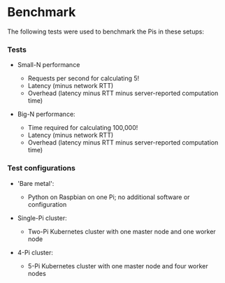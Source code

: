 # Benchmark

The following tests were used to benchmark the Pis in these setups:

### Tests

* Small-N performance
    * Requests per second for calculating 5!
    * Latency (minus network RTT)
    * Overhead (latency minus RTT minus server-reported computation time)

* Big-N performance:
    * Time required for calculating 100,000!
    * Latency (minus network RTT)
    * Overhead (latency minus RTT minus server-reported computation time)

### Test configurations

* 'Bare metal':
    * Python on Raspbian on one Pi; no additional software or configuration

* Single-Pi cluster:
    * Two-Pi Kubernetes cluster with one master node and one worker node

* 4-Pi cluster:
    * 5-Pi Kubernetes cluster with one master node and four worker nodes
